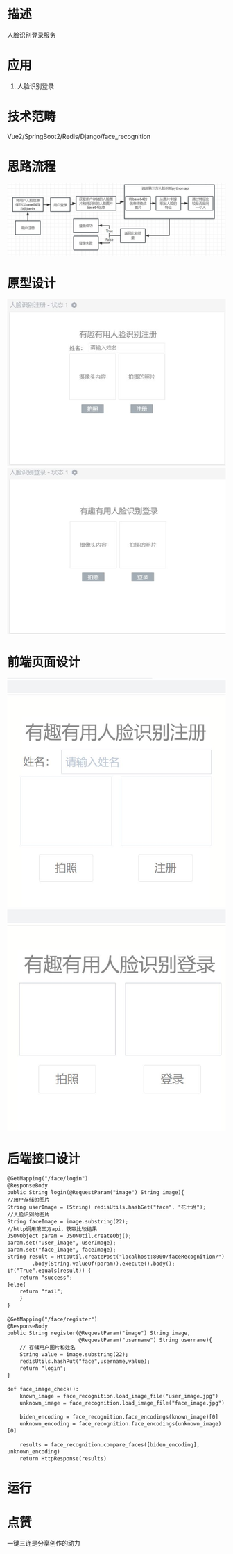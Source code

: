 # 描述
人脸识别登录服务

# 应用
1. 人脸识别登录

# 技术范畴
Vue2/SpringBoot2/Redis/Django/face_recognition

# 思路流程
![思路流程](https://github.com/huashijun/huashijun.github.io/raw/master/faceRecognitionLogin.jpg)

# 原型设计
![原型设计1](https://github.com/huashijun/huashijun.github.io/raw/master/faceRecognitionLogin1.jpg)
![原型设计2](https://github.com/huashijun/huashijun.github.io/raw/master/faceRecognitionLogin2.jpg)

# 前端页面设计
![前端页面1](https://github.com/huashijun/huashijun.github.io/raw/master/faceRecognitionLogin3.jpg)
![前端页面2](https://github.com/huashijun/huashijun.github.io/raw/master/faceRecognitionLogin4.jpg)


# 后端接口设计
~~~
@GetMapping("/face/login")
@ResponseBody
public String login(@RequestParam("image") String image){
//用户存储的图片
String userImage = (String) redisUtils.hashGet("face", "花十君");
//人脸识别的图片
String faceImage = image.substring(22);
//http调用第三方api，获取比较结果
JSONObject param = JSONUtil.createObj();
param.set("user_image", userImage);
param.set("face_image", faceImage);
String result = HttpUtil.createPost("localhost:8000/faceRecognition/")
        .body(String.valueOf(param)).execute().body();
if("True".equals(result)) {
    return "success";
}else{
    return "fail";
    }
}

@GetMapping("/face/register")
@ResponseBody
public String register(@RequestParam("image") String image,
                       @RequestParam("username") String username){
    // 存储用户图片和姓名
    String value = image.substring(22);
    redisUtils.hashPut("face",username,value);
    return "login";
}

def face_image_check():
    known_image = face_recognition.load_image_file("user_image.jpg")
    unknown_image = face_recognition.load_image_file("face_image.jpg")

    biden_encoding = face_recognition.face_encodings(known_image)[0]
    unknown_encoding = face_recognition.face_encodings(unknown_image)[0]

    results = face_recognition.compare_faces([biden_encoding], unknown_encoding)
    return HttpResponse(results)
~~~

# 运行

# 点赞
一键三连是分享创作的动力
